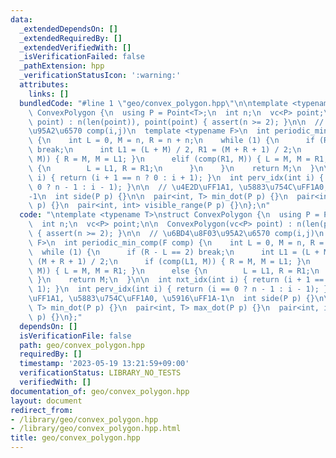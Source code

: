 ```yaml
---
data:
  _extendedDependsOn: []
  _extendedRequiredBy: []
  _extendedVerifiedWith: []
  _isVerificationFailed: false
  _pathExtension: hpp
  _verificationStatusIcon: ':warning:'
  attributes:
    links: []
  bundledCode: "#line 1 \"geo/convex_polygon.hpp\"\n\ntemplate <typename T>\nstruct\
    \ ConvexPolygon {\n  using P = Point<T>;\n  int n;\n  vc<P> point;\n\n  ConvexPolygon(vc<P>\
    \ point) : n(len(point)), point(point) { assert(n >= 2); }\n\n  // \u6BD4\u8F03\
    \u95A2\u6570 comp(i,j)\n  template <typename F>\n  int periodic_min_comp(F comp)\
    \ {\n    int L = 0, M = n, R = n + n;\n    while (1) {\n      if (R - L == 2)\
    \ break;\n      int L1 = (L + M) / 2, R1 = (M + R + 1) / 2;\n      if (comp(L1,\
    \ M)) { R = M, M = L1; }\n      elif (comp(R1, M)) { L = M, M = R1; }\n      else\
    \ {\n        L = L1, R = R1;\n      }\n    }\n    return M;\n  }\n\n  int nxt_idx(int\
    \ i) { return (i + 1 == n ? 0 : i + 1); }\n  int perv_idx(int i) { return (i ==\
    \ 0 ? n - 1 : i - 1); }\n\n  // \u4E2D\uFF1A1, \u5883\u754C\uFF1A0, \u5916\uFF1A\
    -1\n  int side(P p) {}\n\n  pair<int, T> min_dot(P p) {}\n  pair<int, T> max_dot(P\
    \ p) {}\n  pair<int, int> visible_range(P p) {}\n};\n"
  code: "\ntemplate <typename T>\nstruct ConvexPolygon {\n  using P = Point<T>;\n\
    \  int n;\n  vc<P> point;\n\n  ConvexPolygon(vc<P> point) : n(len(point)), point(point)\
    \ { assert(n >= 2); }\n\n  // \u6BD4\u8F03\u95A2\u6570 comp(i,j)\n  template <typename\
    \ F>\n  int periodic_min_comp(F comp) {\n    int L = 0, M = n, R = n + n;\n  \
    \  while (1) {\n      if (R - L == 2) break;\n      int L1 = (L + M) / 2, R1 =\
    \ (M + R + 1) / 2;\n      if (comp(L1, M)) { R = M, M = L1; }\n      elif (comp(R1,\
    \ M)) { L = M, M = R1; }\n      else {\n        L = L1, R = R1;\n      }\n   \
    \ }\n    return M;\n  }\n\n  int nxt_idx(int i) { return (i + 1 == n ? 0 : i +\
    \ 1); }\n  int perv_idx(int i) { return (i == 0 ? n - 1 : i - 1); }\n\n  // \u4E2D\
    \uFF1A1, \u5883\u754C\uFF1A0, \u5916\uFF1A-1\n  int side(P p) {}\n\n  pair<int,\
    \ T> min_dot(P p) {}\n  pair<int, T> max_dot(P p) {}\n  pair<int, int> visible_range(P\
    \ p) {}\n};"
  dependsOn: []
  isVerificationFile: false
  path: geo/convex_polygon.hpp
  requiredBy: []
  timestamp: '2023-05-19 13:21:59+09:00'
  verificationStatus: LIBRARY_NO_TESTS
  verifiedWith: []
documentation_of: geo/convex_polygon.hpp
layout: document
redirect_from:
- /library/geo/convex_polygon.hpp
- /library/geo/convex_polygon.hpp.html
title: geo/convex_polygon.hpp
---
```

